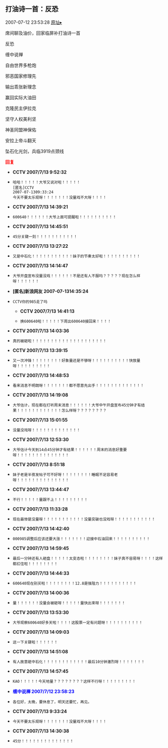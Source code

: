 ## 打油诗一首：反恐
2007-07-12 23:53:28
[原址▸](http://www.fxgan.com/chan_time/2007_07_12/630.htm)



 席间聊及油价，回家临屏补打油诗一首


 


 反恐


 缠中说禅


 


 自由世界多枪炮


 邪恶国家修理先


 输出乖张新理念


 赢回实际大油田


 克隆民主伊拉克


 坚守人权美利坚


 神圣同盟神保佑


 安拉上帝斗翻天


 


 


 坠石化光剑，兵临3919点颈线





<font color='red'>**回复**</font>


- **CCTV 2007/7/13 9:52:32**
- ```
  哈哈！！！！！大爷又说对啦！！！！！
  [匿名]CCTV
  2007-07-1309:33:24
  今天不要太乐观呀！！！！！！！没量戏不大呀！！！！
  ```
- **CCTV 2007/7/13 14:39:21**
- ```
  600640！！！！！！大爷上面可提醒啦！！！！！！！！！！
  ```
- **CCTV 2007/7/13 14:45:51**
- ```
  45分关键一刻！！！！！！！！！！！
  ```
- **CCTV 2007/7/13 13:27:22**
- ```
  又是中石化！！！！！！！！！！！妹子的节奏太好啦！！！！！！！！！！
  ```
- **CCTV 2007/7/13 14:14:47**
- ```
  大爷开盘宣布没量没戏！！！！！！不是还有人不服吗？？？？？现在怎么样呀！！！！！！
  ```
- **[匿名]新浪网友 2007-07-1314:35:24**
- ```
  CCTV你的985走了吗
  ```
   - **CCTV 2007/7/13 14:41:13**
   - ```
     换600640啦！！！！！下周出600640接回来！！！！
     ```
- **CCTV 2007/7/13 14:03:36**
- ```
  真的被砸啦！！！！！！！！！！！！！！！！！！！！
  ```
- **CCTV 2007/7/13 13:39:15**
- ```
  又一次冲锋！！！！！！！！好象量还是不够呀！！！！！！！！！！快放量呀！！！！！！！！！
  ```
- **CCTV 2007/7/13 14:48:53**
- ```
  看来消息不明朗呀！！！！！！！都不愿意先出手！！！！！！！！！！！！！
  ```
- **CCTV 2007/7/13 14:19:08**
- ```
  大爷估计，现在都在打听周末消息！！！！！！大爷中午开盘宣布45分钟才有结果！！！！！！！！！！！！怎么样呀？？？？？？？？
  ```
- **CCTV 2007/7/13 15:01:55**
- ```
  没量没戏呀！！！！！！！！！！！！！
  ```
- **CCTV 2007/7/13 12:53:30**
- ```
  大爷估计今天到14点45分钟才有结果！！！！！！周末的消息好重要呀！！！！！！！！！！！！！！
  ```
- **CCTV 2007/7/13 8:51:18**
- ```
  妹子老是半夜发帖子可不好呀！！！！！！！！睡眠不足容易老呀！！！！！！！！！！！！！！
  ```
- **CCTV 2007/7/13 13:44:47**
- ```
  不行！！！！！量跟不上！！！！！！！！！
  ```
- **CCTV 2007/7/13 11:33:28**
- ```
  现在最惨是没量呀！！！！！！！！！！！没量突破也没戏呀！！！！！！！！！！！
  ```
- **CCTV 2007/7/13 14:42:40**
- ```
  000985调整后应该还要大涨！！！！！！！迎接中石油回来！！！！！！！！！！
  ```
- **CCTV 2007/7/13 14:59:45**
- ```
  最后一分钟还有人砸盘！！！！！太变态啦！！！！！！！！妹子真不容易呀！！！！这样都扛住啦！！！！！！！！
  ```
- **CCTV 2007/7/13 14:44:33**
- ```
  600640现在别买啦！！！！！！！！12.8是强阻力！！！！！！！！！！
  ```
- **CCTV 2007/7/13 14:00:36**
- ```
  量！！！！！！没量会被砸呀！！！！！量快出来呀！！！！！！！
  ```
- **CCTV 2007/7/13 13:53:30**
- ```
  大爷观察600640好多天啦！！！！这股票一定有问题呀！！！！！！！！！！
  ```
- **CCTV 2007/7/13 14:09:03**
- ```
  这一下关键啦！！！！！！
  ```
- **CCTV 2007/7/13 14:51:08**
- ```
  有人故意砸中石化！！！！！！！！！！！！最后10分钟激烈呀！！！！！！！
  ```
- **CCTV 2007/7/13 14:57:45**
- ```
  KAO！！！！！今天地量？？？？？？？？这样不行呀！！！！！！！！！
  ```
- **<font color='blue'>缠中说禅 2007/7/12 23:58:23</font>**
- ```
  各位好，太晚，要休息了，明天还要忙，再见。
  ```
- **CCTV 2007/7/13 9:33:24**
- ```
  今天不要太乐观呀！！！！！！！没量戏不大呀！！！！
  ```
- **CCTV 2007/7/13 14:30:38**
- ```
  45分！！！！！！！！！！！！！！
  ```
